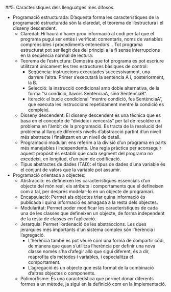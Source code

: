 ##5. Característiques dels llenguatges més difosos.
- Programació estructurada: D’aquesta forma les característiques de la programació estructurada són la claredat, el teorema de l’estructura i el disseny descendent.
    - Claredat: Hi haurà d’haver prou informació al codi per tal que el programa pugui ser entès i verificat: comentaris, noms de variables comprensibles i procediments
          entenedors... Tot programa estructurat pot ser llegit des del principi a la fi sense interrupcions en la seqüència normal de lectura.
    - Teorema de l’estructura: Demostra que tot programa es pot escriure utilitzant únicament les tres estructures bàsiques de control:
        - Seqüència: instruccions executades successivament, una darrere l’altra. Primer s’executarà la sentència A i, posteriorment, la B.
        - Selecció: la instrucció condicional amb doble alternativa, de la forma “si condició, llavors SentènciaA, sinó SentènciaB”.
        - Iteració:  el bucle condicional “mentre condició, fes SentènciaA”, que executa les instruccions repetidament mentre la condició es compleixi.
    - Disseny descendent: El disseny descendent és una tècnica que es basa en el concepte de “divideix i venceràs” per tal de resoldre un problema en l’àmbit de la programació. Es tracta
          de la resolució del problema al llarg de diferents nivells d’abstracció partint d’un
          nivell més abstracte i finalitzant en un nivell de detall.
    - Programació modular: ens referim a la divisió d’un programa en parts més manejables i independents. Una regla pràctica per aconseguir aquest
          propòsit és establir que cada segment del programa no excedeixi, en longitud, d’un pam de codificació.
    - Tipus abstractes de dades (TAD): el tipus de dades d’una variable és el conjunt de valors que la variable pot assumir.
- Programació orientada a objectes:
    - Abstracció: es defineixen les característiques essencials d’un objecte del món real, els atributs i comportaments que el defineixen com a tal, per després modelar-lo en un objecte de programari.
    - Encapsulació: Permet als objectes triar quina informació és publicada i quina informació és amagada a la resta dels objectes.
    - Modularitat: Permet poder modificar les característiques de cada una de les classes que defineixen un objecte, de forma independent de la resta de classes en l’aplicació.
    - Jerarquia: Permet l’ordenació de les abstraccions. Les dues jerarquies més importants d’un sistema complex són l’herència i l’agregació.
        - L’herència també es pot veure com una forma de compartir codi, de manera que
            quan s’utilitza l’herència per definir una nova classe només s’ha d’afegir allò
            que sigui diferent, és a dir, reaprofita els mètodes i variables, i especialitza el
            comportament.
        - L’agregació és un objecte que està format de la combinació d’altres objectes o
            components.
    - Polimorfisme: És una característica que permet donar diferents formes a un mètode, ja sigui en
        la definició com en la implementació.
